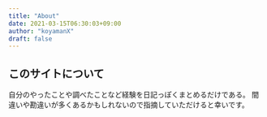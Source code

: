 ```yaml
---
title: "About"
date: 2021-03-15T06:30:03+09:00
author: "koyamanX"
draft: false
---
```


## このサイトについて
自分のやったことや調べたことなど経験を日記っぽくまとめるだけである。
間違いや勘違いが多くあるかもしれないので指摘していただけると幸いです。

